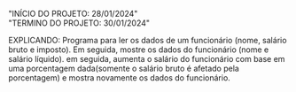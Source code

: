 "INÍCIO DO PROJETO: 28/01/2024"  
"TERMINO DO PROJETO: 30/01/2024"

EXPLICANDO:
Programa para ler os dados de um funcionário (nome, salário bruto e imposto). 
Em seguida, mostre os dados do funcionário (nome e salário líquido). 
em seguida, aumenta o salário do funcionário com base em uma porcentagem dada(somente o salário bruto é afetado pela porcentagem) e mostra novamente os dados do funcionário.
